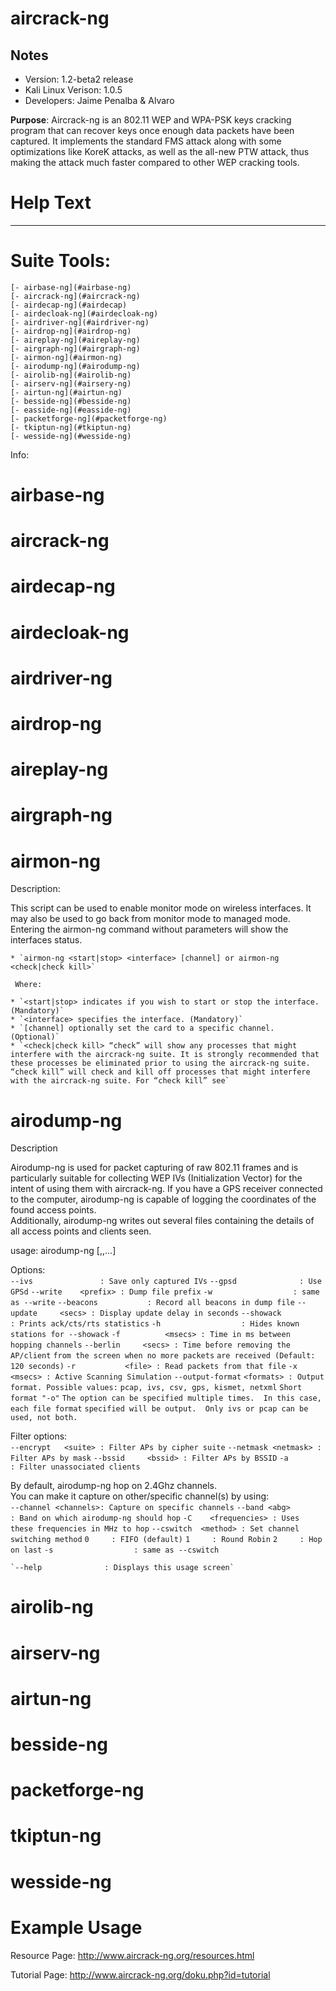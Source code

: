 # aircrack-ng  

Notes
-------

 * Version: 1.2-beta2 release  
 * Kali Linux Verison: 1.0.5  
 * Developers: Jaime Penalba & Alvaro


**Purpose**: Aircrack-ng is an 802.11 WEP and WPA-PSK keys cracking program that can recover keys once enough data packets have been captured. It implements the standard FMS attack along with some optimizations like KoreK attacks, as well as the all-new PTW attack, thus making the attack much faster compared to other WEP cracking tools.

# Help Text
-----------

# Suite Tools:<br>
    [- airbase-ng](#airbase-ng)  
    [- aircrack-ng](#aircrack-ng)  
    [- airdecap-ng](#airdecap)  
    [- airdecloak-ng](#airdecloak-ng)  
    [- airdriver-ng](#airdriver-ng)  
    [- airdrop-ng](#airdrop-ng)  
    [- aireplay-ng](#aireplay-ng)  
    [- airgraph-ng](#airgraph-ng)  
    [- airmon-ng](#airmon-ng)  
    [- airodump-ng](#airodump-ng)  
    [- airolib-ng](#airolib-ng)  
    [- airserv-ng](#airsery-ng)  
    [- airtun-ng](#airtun-ng)  
    [- besside-ng](#besside-ng)  
    [- easside-ng](#easside-ng)  
    [- packetforge-ng](#packetforge-ng)  
    [- tkiptun-ng](#tkiptun-ng)  
    [- wesside-ng](#wesside-ng)  
	
Info:

# airbase-ng  
# aircrack-ng  
# airdecap-ng  
# airdecloak-ng  
# airdriver-ng  
# airdrop-ng  
# aireplay-ng  
# airgraph-ng  
# airmon-ng  
Description:

This script can be used to enable monitor mode on wireless interfaces. It may also be used to go back from monitor mode to managed mode. Entering the airmon-ng command without parameters will show the interfaces status.  

	* `airmon-ng <start|stop> <interface> [channel] or airmon-ng <check|check kill>`  
	 
	 Where:  

    * `<start|stop> indicates if you wish to start or stop the interface. (Mandatory)`  
    * `<interface> specifies the interface. (Mandatory)`  
    * `[channel] optionally set the card to a specific channel. (Optional)`  
    * `<check|check kill> “check” will show any processes that might interfere with the aircrack-ng suite. It is strongly recommended that these processes be eliminated prior to using the aircrack-ng suite. “check kill” will check and kill off processes that might interfere with the aircrack-ng suite. For “check kill” see`  

# airodump-ng  
Description  

Airodump-ng is used for packet capturing of raw 802.11 frames and is particularly suitable for collecting WEP IVs (Initialization Vector) for the intent of using them with aircrack-ng. If you have a GPS receiver connected to the computer, airodump-ng is capable of logging the coordinates of the found access points.  
Additionally, airodump-ng writes out several files containing the details of all access points and clients seen.  

usage: airodump-ng <options> <interface>[,<interface>,...]

Options:  
    `--ivs               : Save only captured IVs`
    `--gpsd              : Use GPSd`
    `--write    <prefix> : Dump file prefix`
    `-w                  : same as --write`
    `--beacons           : Record all beacons in dump file`
    `--update     <secs> : Display update delay in seconds`
    `--showack           : Prints ack/cts/rts statistics`
    `-h                  : Hides known stations for --showack`
    `-f          <msecs> : Time in ms between hopping channels`
    `--berlin     <secs> : Time before removing the AP/client`
                          `from the screen when no more packets`
                          `are received (Default: 120 seconds)`
    `-r           <file> : Read packets from that file`
    `-x          <msecs> : Active Scanning Simulation`
    `--output-format`
              `<formats> : Output format. Possible values:`
                          `pcap, ivs, csv, gps, kismet, netxml`
                          `Short format "-o"`
                          `The option can be specified multiple times.  In this case, each file format`
                          `specified will be output.  Only ivs or pcap can be used, not both.`  

Filter options:  
    `--encrypt   <suite> : Filter APs by cipher suite`
    `--netmask <netmask> : Filter APs by mask`
    `--bssid     <bssid> : Filter APs by BSSID`
    `-a                  : Filter unassociated clients`

By default, airodump-ng hop on 2.4Ghz channels.  
You can make it capture on other/specific channel(s) by using:  
    `--channel <channels>: Capture on specific channels`
    `--band <abg>        : Band on which airodump-ng should hop`
    `-C    <frequencies> : Uses these frequencies in MHz to hop`
    `--cswitch  <method> : Set channel switching method`
                  `0     : FIFO (default)`
                  `1     : Round Robin`
                  `2     : Hop on last`
    `-s                  : same as --cswitch`

    `--help              : Displays this usage screen`
						  
# airolib-ng  
# airserv-ng  
# airtun-ng  
# besside-ng  
# packetforge-ng  
# tkiptun-ng  
# wesside-ng  

# Example Usage 




Resource Page: http://www.aircrack-ng.org/resources.html

Tutorial Page: http://www.aircrack-ng.org/doku.php?id=tutorial
